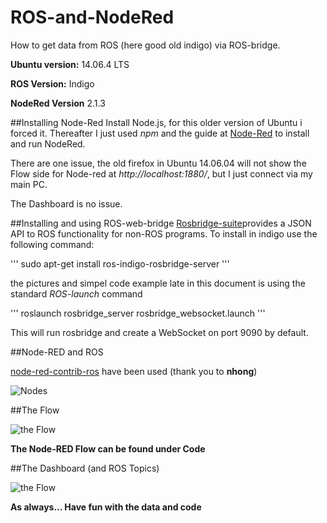 # ROS-and-NodeRed
How to get data from ROS (here good old indigo) via ROS-bridge.
 
**Ubuntu version:**
14.06.4 LTS
 
**ROS Version:**
Indigo

**NodeRed Version**
2.1.3

##Installing Node-Red
Install Node.js, for this older version of Ubuntu i forced it. Thereafter I just used *npm* and the guide at [Node-Red](https://nodered.org/docs/getting-started/local) to install and run NodeRed.

There are one issue, the old firefox in Ubuntu 14.06.04 will not show the Flow side for Node-red at *http://localhost:1880/*, but I just connect via my main PC. 

The Dashboard is no issue.

##Installing and using ROS-web-bridge
[Rosbridge-suite](http://wiki.ros.org/rosbridge_suite)provides a JSON API to ROS functionality for non-ROS programs. To install in indigo use the following command:

'''
sudo apt-get install ros-indigo-rosbridge-server
'''

the pictures and simpel code example late in this document is using the standard *ROS-launch* command

'''
roslaunch rosbridge_server rosbridge_websocket.launch
'''

This will run rosbridge and create a WebSocket on port 9090 by default.

##Node-RED and ROS

[node-red-contrib-ros](https://flows.nodered.org/node/node-red-contrib-ros) have been used (thank you to **nhong**)

![Nodes](~/Pictures/Notes.png)

##The Flow

![the Flow](~Pictures/TheFlow.png)

**The Node-RED Flow can be found under Code**

##The Dashboard (and ROS Topics)

![the Flow](~Pictures/DashboardAndRosTopics.png)



**As always... Have fun with the data and code**